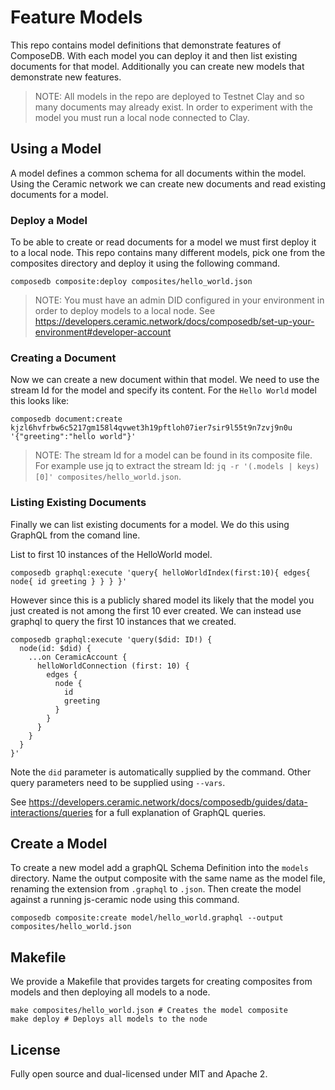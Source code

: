 # Feature Models

This repo contains model definitions that demonstrate features of ComposeDB.
With each model you can deploy it and then list existing documents for that model.
Additionally you can create new models that demonstrate new features.

>NOTE: All models in the repo are deployed to Testnet Clay and so many documents may already exist.
In order to experiment with the model you must run a local node connected to Clay.

## Using a Model

A model defines a common schema for all documents within the model.
Using the Ceramic network we can create new documents and read existing documents for a model.

### Deploy a Model

To be able to create or read documents for a model we must first deploy it to a local node.
This repo contains many different models, pick one from the composites directory and deploy it using the following command.

    composedb composite:deploy composites/hello_world.json

>NOTE: You must have an admin DID configured in your environment in order to deploy models to a local node.
See https://developers.ceramic.network/docs/composedb/set-up-your-environment#developer-account

### Creating a Document

Now we can create a new document within that model. We need to use the stream Id for the model and specify its content.
For the `Hello World` model this looks like:

    composedb document:create kjzl6hvfrbw6c5217gm158l4qvwet3h19pftloh07ier7sir9l55t9n7zvj9n0u '{"greeting":"hello world"}'

>NOTE: The stream Id for a model can be found in its composite file.
For example use jq to extract the stream Id: `jq -r '(.models | keys)[0]' composites/hello_world.json`.

### Listing Existing Documents

Finally we can list existing documents for a model.
We do this using GraphQL from the comand line.

List to first 10 instances of the HelloWorld model.

    composedb graphql:execute 'query{ helloWorldIndex(first:10){ edges{ node{ id greeting } } } }'

However since this is a publicly shared model its likely that the model you just created is not among the first 10 ever created.
We can instead use graphql to query the first 10 instances that we created.

    composedb graphql:execute 'query($did: ID!) {
      node(id: $did) {
        ...on CeramicAccount {
          helloWorldConnection (first: 10) {
            edges {
              node {
                id
                greeting
              }
            }
          }
        }
      }
    }'

Note the `did` parameter is automatically supplied by the command.
Other query parameters need to be supplied using `--vars`.

See https://developers.ceramic.network/docs/composedb/guides/data-interactions/queries for a full explanation of GraphQL queries.

## Create a Model

To create a new model add a graphQL Schema Definition into the `models` directory.
Name the output composite with the same name as the model file, renaming the extension from `.graphql` to `.json`.
Then create the model against a running js-ceramic node using this command.

    composedb composite:create model/hello_world.graphql --output composites/hello_world.json


## Makefile

We provide a Makefile that provides targets for creating composites from models and then deploying all models to a node.

    make composites/hello_world.json # Creates the model composite
    make deploy # Deploys all models to the node

## License

Fully open source and dual-licensed under MIT and Apache 2.
